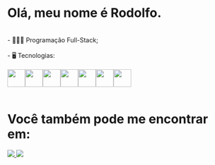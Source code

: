 <h1> Olá, meu nome é Rodolfo.</h1>

<br>
- 👨🏻‍💻 Programação Full-Stack;<br><br>
- 🖥️ Tecnologias:
<br>
<br>
  <div style='display: flex;'>
    
  <img width='40px' height='40px' src="https://cdn.jsdelivr.net/gh/devicons/devicon/icons/python/python-original.svg" />

  <img width='40px' height='40px' src="https://cdn.jsdelivr.net/gh/devicons/devicon/icons/django/django-plain.svg" />
  
  <img width='40px' height='40px' src="https://cdn.jsdelivr.net/gh/devicons/devicon/icons/html5/html5-original.svg" />

  <img width='40px' height='40px' src="https://cdn.jsdelivr.net/gh/devicons/devicon/icons/css3/css3-original.svg" />

  <img width='40px' height='40px' src="https://cdn.jsdelivr.net/gh/devicons/devicon/icons/javascript/javascript-original.svg" />

  <img width='40px' height='40px' src="https://cdn.jsdelivr.net/gh/devicons/devicon/icons/sqlite/sqlite-original.svg" />
  
  <img width='40px' height='40px' src="https://cdn.jsdelivr.net/gh/devicons/devicon/icons/github/github-original.svg" />
  
  </div>
<br>
<h1> Você também pode me encontrar em: </h1>
  <a href="https://www.linkedin.com/in/rodolfo-bezerra-ab071a277/">
  <img src="https://img.shields.io/badge/LinkedIn-0077B5?style=for-the-badge&logo=linkedin&logoColor=white" />
  </a>
  <a href="https://github.com/Rodolfo-desenvolve">
  <img src="https://img.shields.io/badge/github-000000?style=for-the-badge&logo=github&logoColor=white" />
  </a>

  
